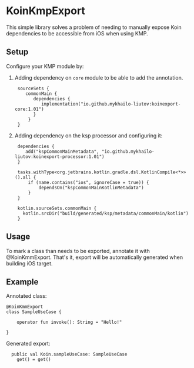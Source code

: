 # KoinKmpExport

This simple library solves a problem of needing to manually expose Koin dependencies to be accessible from iOS when using KMP. 

## Setup

Configure your KMP module by:

1. Adding dependency on `core` module to be able to add the annotation.

   ```
    sourceSets {
       commonMain {
          dependencies {
             implementation("io.github.mykhailo-liutov:koinexport-core:1.01")
          }
        }
    }
   ```
2. Adding dependency on the ksp processor and configuring it:

   ```
    dependencies {
       add("kspCommonMainMetadata", "io.github.mykhailo-liutov:koinexport-processor:1.01")
    }

    tasks.withType<org.jetbrains.kotlin.gradle.dsl.KotlinCompile<*>>().all {
        if (name.contains("ios", ignoreCase = true)) {
            dependsOn("kspCommonMainKotlinMetadata")
        }
    }

    kotlin.sourceSets.commonMain {
      kotlin.srcDir("build/generated/ksp/metadata/commonMain/kotlin")
    }
   ```

## Usage

To mark a class than needs to be exported, annotate it with @KoinKmmExport. That's it, export will be automatically generated when building iOS target.

## Example

Annotated class:

```
@KoinKmmExport
class SampleUseCase {

    operator fun invoke(): String = "Hello!"

}
```

Generated export:

```
  public val Koin.sampleUseCase: SampleUseCase
    get() = get()
```
